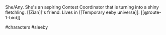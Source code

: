 She/Any. She's an aspiring Contest Coordinator that is turning into a shiny fletchling. [[Zian]]'s friend. Lives in [[Temporary eeby universe]]. [[@route-1-bird]]

#characters #sleeby 
